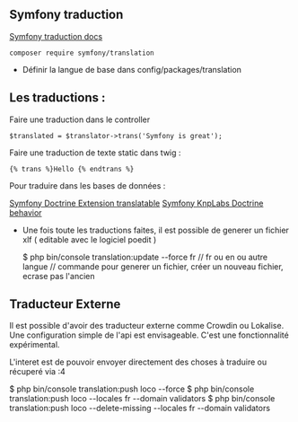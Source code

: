 ## Symfony traduction


[Symfony traduction docs ](https://symfony.com/doc/current/translation.html)

    composer require symfony/translation


- Définir la langue de base dans config/packages/translation


## Les traductions :


Faire une traduction dans le controller

    $translated = $translator->trans('Symfony is great');


Faire une traduction de texte static dans twig :

    {% trans %}Hello {% endtrans %}


Pour traduire dans les bases de données :

[Symfony Doctrine Extension translatable](https://github.com/doctrine-extensions/DoctrineExtensions/blob/main/doc/translatable.md)
[Symfony KnpLabs Doctrine behavior](https://github.com/KnpLabs/DoctrineBehaviors)



-  Une fois toute les traductions faites, il est possible de generer un fichier xlf ( editable avec le logiciel poedit )

    $ php bin/console translation:update --force fr // fr ou en ou autre langue // commande pour generer un fichier, créer un nouveau fichier, ecrase pas l'ancien 

## Traducteur Externe

Il est possible d'avoir des traducteur externe comme Crowdin ou Lokalise.
Une configuration simple de l'api est envisageable. C'est une fonctionnalité expérimental.

L'interet est de pouvoir envoyer directement des choses à traduire ou récuperé via :4

  $ php bin/console translation:push loco --force
  $ php bin/console translation:push loco --locales fr --domain validators
  $ php bin/console translation:push loco --delete-missing --locales fr --domain validators
